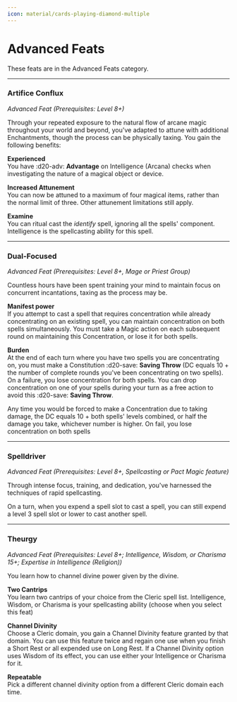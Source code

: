 ```yaml
---
icon: material/cards-playing-diamond-multiple
---
```


# Advanced Feats

These feats are in the Advanced Feats category.

---

### Artifice Conflux

*Advanced Feat (Prerequisites: Level 8+)*  

Through your repeated exposure to the natural flow of arcane magic throughout your world and beyond, you've adapted to attune with additional Enchantments, though the process can be physically taxing. You gain the following benefits:

**Experienced**  
You have :d20-adv: **Advantage** on Intelligence (Arcana) checks when investigating the nature of a magical object or device.
    
**Increased Attunement**  
You can now be attuned to a maximum of four magical items, rather than the normal limit of three. Other attunement limitations still apply.
    
**Examine**  
You can ritual cast the *identify* spell, ignoring all the spells' component. Intelligence is the spellcasting ability for this spell.

---

### Dual-Focused

*Advanced Feat (Prerequisites: Level 8+, Mage or Priest Group)*

Countless hours have been spent training your mind to maintain focus on concurrent incantations, taxing as the process may be.

**Manifest power**  
If you attempt to cast a spell that requires concentration while already concentrating on an existing spell, you can maintain concentration on both spells simultaneously. You must take a Magic action on each subsequent round on maintaining this Concentration, or lose it for both spells.
    
**Burden**  
At the end of each turn where you have two spells you are concentrating on, you must make a Constitution :d20-save: **Saving Throw** (DC equals 10 + the number of complete rounds you've been concentrating on two spells). On a failure, you lose concentration for both spells. You can drop concentration on one of your spells during your turn as a free action to avoid this :d20-save: **Saving Throw**.

Any time you would be forced to make a Concentration due to taking damage, the DC equals 10 + both spells' levels combined, or half the damage you take, whichever number is higher. On fail, you lose concentration on both spells

---

### Spelldriver

*Advanced Feat (Prerequisites: Level 8+, Spellcasting or Pact Magic feature)*

Through intense focus, training, and dedication, you've harnessed the techniques of rapid spellcasting.

On a turn, when you expend a spell slot to cast a spell, you can still expend a level 3 spell slot or lower to cast another spell.

---

### Theurgy

*Advanced Feat (Prerequisites: Level 8+; Intelligence, Wisdom, or Charisma 15+; Expertise in Intelligence (Religion))*

You learn how to channel divine power given by the divine.

**Two Cantrips**  
You learn two cantrips of your choice from the Cleric spell list. Intelligence, Wisdom, or Charisma is your spellcasting ability (choose when you select this feat)
    
**Channel Divinity**  
Choose a Cleric domain, you gain a Channel Divinity feature granted by that domain. You can use this feature twice and regain one use when you finish a Short Rest or all expended use on Long Rest. If a Channel Divinity option uses Wisdom of its effect, you can use either your Intelligence or Charisma for it.

**Repeatable**  
Pick a different channel divinity option from a different Cleric domain each time.